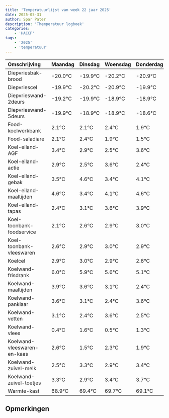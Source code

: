 ```yaml
---
title: 'Temperatuurlijst van week 22 jaar 2025'
date: 2025-05-31
author: Spar Pater
description: 'Themperatuur logboek'
categories:
    - 'HACCP'
tags:
    - '2025'
    - 'temperatuur'
---
```

|Omschrijving|Maandag|Dinsdag|Woensdag|Donderdag|Vrijdag|Zaterdag|Zondag|
|:---|:---|:---|:---|:---|:---|:---|:---|
|Diepvriesbak-brood|-20.0°C|-19.9°C|-20.2°C|-20.9°C|-19.9°C|-19.9°C| |
|Diepvriescel|-19.9°C|-20.2°C|-20.9°C|-19.9°C|-19.9°C|-19.6°C| |
|Diepvrieswand-2deurs|-19.2°C|-19.9°C|-18.9°C|-18.9°C|-18.6°C|-19.1°C| |
|Diepvrieswand-5deurs|-19.9°C|-18.9°C|-18.9°C|-18.6°C|-19.1°C|-19.5°C| |
|Food-koelwerkbank|2.1°C|2.1°C|2.4°C|1.9°C|1.5°C|2.6°C| |
|Food-saladiare|2.1°C|2.4°C|1.9°C|1.5°C|2.6°C|1.4°C| |
|Koel-eiland-AGF|3.4°C|2.9°C|2.5°C|3.6°C|2.4°C|3.1°C| |
|Koel-eiland-actie|2.9°C|2.5°C|3.6°C|2.4°C|3.1°C|3.6°C| |
|Koel-eiland-gebak|3.5°C|4.6°C|3.4°C|4.1°C|4.6°C|4.9°C| |
|Koel-eiland-maaltijden|4.6°C|3.4°C|4.1°C|4.6°C|4.9°C|5.0°C| |
|Koel-eiland-tapas|2.4°C|3.1°C|3.6°C|3.9°C|4.0°C|3.9°C| |
|Koel-toonbank-foodservice|2.1°C|2.6°C|2.9°C|3.0°C|2.9°C|2.6°C| |
|Koel-toonbank-vleeswaren|2.6°C|2.9°C|3.0°C|2.9°C|2.6°C|2.1°C| |
|Koelcel|2.9°C|3.0°C|2.9°C|2.6°C|2.1°C|1.4°C| |
|Koelwand-frisdrank|6.0°C|5.9°C|5.6°C|5.1°C|4.4°C|5.6°C| |
|Koelwand-maaltijden|3.9°C|3.6°C|3.1°C|2.4°C|3.6°C|2.5°C| |
|Koelwand-panklaar|3.6°C|3.1°C|2.4°C|3.6°C|2.5°C|3.3°C| |
|Koelwand-vetten|3.1°C|2.4°C|3.6°C|2.5°C|3.3°C|2.9°C| |
|Koelwand-vlees|0.4°C|1.6°C|0.5°C|1.3°C|0.9°C|1.4°C| |
|Koelwand-vleeswaren-en-kaas|2.6°C|1.5°C|2.3°C|1.9°C|2.4°C|2.7°C| |
|Koelwand-zuivel-melk|2.5°C|3.3°C|2.9°C|3.4°C|3.7°C|3.1°C| |
|Koelwand-zuivel-toetjes|3.3°C|2.9°C|3.4°C|3.7°C|3.1°C|3.1°C| |
|Warmte-kast|68.9°C|69.4°C|69.7°C|69.1°C|69.1°C|68.9°C| |

## Opmerkingen


